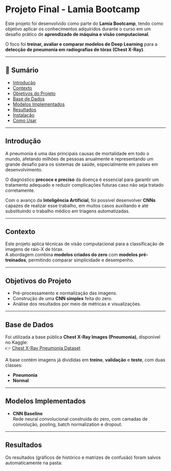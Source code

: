 # Projeto Final - Lamia Bootcamp

Este projeto foi desenvolvido como parte do **Lamia Bootcamp**, tendo como objetivo aplicar os conhecimentos adquiridos durante o curso em um desafio prático de **aprendizado de máquina e visão computacional**.  

O foco foi **treinar, avaliar e comparar modelos de Deep Learning** para a **detecção de pneumonia em radiografias de tórax (Chest X-Ray)**.  

---

## 📑 Sumário

- [Introdução](#introdução)  
- [Contexto](#contexto)  
- [Objetivos do Projeto](#objetivos-do-projeto)  
- [Base de Dados](#base-de-dados)  
- [Modelos Implementados](#modelos-implementados)  
- [Resultados](#resultados)  
- [Instalação](#instalação)  
- [Como Usar](#como-usar)  

---

## Introdução

A pneumonia é uma das principais causas de mortalidade em todo o mundo, afetando milhões de pessoas anualmente e representando um grande desafio para os sistemas de saúde, especialmente em países em desenvolvimento.  

O diagnóstico **precoce e preciso** da doença é essencial para garantir um tratamento adequado e reduzir complicações futuras caso não seja tratado corretamente.  

Com o avanço da **Inteligência Artificial**, foi possível desenvolver **CNNs** capazes de realizar esse trabalho, em muitos casos auxiliando e até substituindo o trabalho médico em triagens automatizadas.  

---

## Contexto

Este projeto aplica técnicas de visão computacional para a classificação de imagens de raio-X de tórax.  
A abordagem combina **modelos criados do zero** com **modelos pré-treinados**, permitindo comparar simplicidade e desempenho.  

---

## Objetivos do Projeto

- Pré-processamento e normalização das imagens.  
- Construção de uma **CNN simples** feita do zero.   
- Análise dos resultados por meio de métricas e visualizações.  

---

## Base de Dados

Foi utilizada a base pública **Chest X-Ray Images (Pneumonia)**, disponível no Kaggle:  
👉 [Chest X-Ray Pneumonia Dataset](https://www.kaggle.com/paultimothymooney/chest-xray-pneumonia)

A base contém imagens já divididas em **treino**, **validação** e **teste**, com duas classes:

- **Pneumonia**   
- **Normal**   

---

## Modelos Implementados

- **CNN Baseline**  
  Rede neural convolucional construída do zero, com camadas de convolução, pooling, batch normalization e dropout.  


---

## Resultados

Os resultados (gráficos de histórico e matrizes de confusão) foram salvos automaticamente na pasta:

